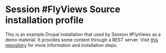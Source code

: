 Session #FlyViews Source installation profile
=============================================

This is an example Drupal installation that used by Session #FlyViews as a demo material. It provides some content through a REST server. Visit [this repository](https://github.com/balintk/Session-FlyViews-Source-Site-platform) for more information and installation steps.
